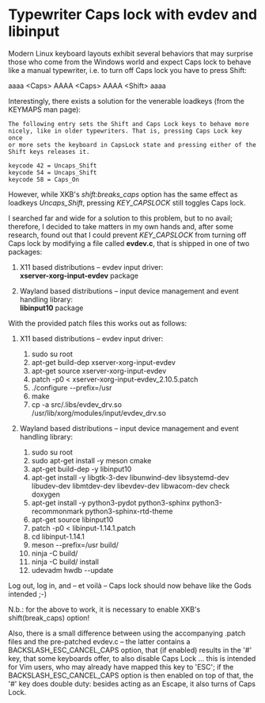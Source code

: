 # Typewriter Caps lock with evdev and libinput

Modern Linux keyboard layouts exhibit several behaviors that may
surprise those who come from the Windows world and expect Caps lock to
behave like a manual typewriter, i.e. to turn off Caps lock you have to
press Shift:

aaaa \<Caps\> AAAA \<Caps\> AAAA \<Shift\> aaaa

Interestingly, there exists a solution for the venerable loadkeys (from
the KEYMAPS man page):

    The following entry sets the Shift and Caps Lock keys to behave more
    nicely, like in older typewriters. That is, pressing Caps Lock key once
    or more sets the keyboard in CapsLock state and pressing either of the
    Shift keys releases it.

    keycode 42 = Uncaps_Shift
    keycode 54 = Uncaps_Shift
    keycode 58 = Caps_On

However, while XKB\'s *shift:breaks\_caps* option has the same effect as
loadkeys *Uncaps\_Shift*, pressing *KEY\_CAPSLOCK* still toggles Caps
lock.

I searched far and wide for a solution to this problem, but to no avail;
therefore, I decided to take matters in my own hands and, after some
research, found out that I could prevent *KEY\_CAPSLOCK* from turning off
Caps lock by modifying a file called **evdev.c**, that is shipped in one of
two packages:

1.  X11 based distributions – evdev input driver:\
    **xserver-xorg-input-evdev** package

2.  Wayland based distributions – input device management and event
    handling library:\
    **libinput10** package

With the provided patch files this works out as follows:

1.  X11 based distributions – evdev input driver:

    1.  sudo su root
    2.  apt-get build-dep xserver-xorg-input-evdev
    3.  apt-get source xserver-xorg-input-evdev
    4.  patch -p0 \< xserver-xorg-input-evdev\_2.10.5.patch
    5.  ./configure \--prefix=/usr
    6.  make
    7.  cp -a src/.libs/evdev\_drv.so
        /usr/lib/xorg/modules/input/evdev\_drv.so

2.  Wayland based distributions – input device management and event
    handling library:

    1.  sudo su root
    2.  sudo apt-get install -y meson cmake
    2.  apt-get build-dep -y libinput10
    3.  apt-get install -y libgtk-3-dev libunwind-dev libsystemd-dev
        libudev-dev libmtdev-dev libevdev-dev libwacom-dev check doxygen
    4.  apt-get install -y python3-pydot python3-sphinx python3-recommonmark
        python3-sphinx-rtd-theme
    5.  apt-get source libinput10
    6.  patch -p0 \< libinput-1.14.1.patch
    7.  cd libinput-1.14.1
    8.  meson \--prefix=/usr build/
    9.  ninja -C build/
    10.  ninja -C build/ install
    11.  udevadm hwdb \--update

Log out, log in, and – et voilà – Caps lock should now behave like the Gods
intended ;-)

N.b.: for the above to work, it is necessary to enable XKB's shift(break_caps)
option!

Also, there is a small difference between using the accompanying .patch files
and the pre-patched evdev.c – the latter contains a BACKSLASH_ESC_CANCEL_CAPS
option, that (if enabled) results in the '#' key, that some keyboards offer,
to also disable Caps Lock … this is intended for Vim users, who may already
have mapped this key to 'ESC'; if the BACKSLASH_ESC_CANCEL_CAPS option is
then enabled on top of that, the '#' key does double duty: besides acting as
an Escape, it also turns of Caps Lock.
